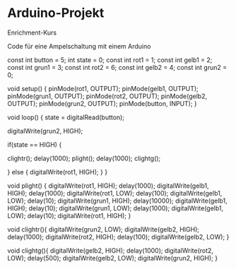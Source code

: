 # Arduino-Projekt
Enrichment-Kurs

Code für eine Ampelschaltung mit einem Arduino


const int button = 5;
int state = 0;
const int rot1 = 1;
const int gelb1 = 2;
const int grun1 = 3;
const int rot2 = 6;
const int gelb2 = 4;
const int grun2 = 0;

void setup()
{
  pinMode(rot1, OUTPUT); 
  pinMode(gelb1, OUTPUT);
  pinMode(grun1, OUTPUT);
  pinMode(rot2, OUTPUT); 
  pinMode(gelb2, OUTPUT);
  pinMode(grun2, OUTPUT);
  pinMode(button, INPUT);
}

void loop() 
{
  state = digitalRead(button);
  
  digitalWrite(grun2, HIGH);
  
  if(state == HIGH) {
  
  clightr();
  delay(1000);
  plight();
  delay(1000);
  clightg();

  } else {
  digitalWrite(rot1, HIGH);
  }
}

void plight() {
  digitalWrite(rot1, HIGH);
  delay(1000);
  digitalWrite(gelb1, HIGH);
  delay(1000);
  digitalWrite(rot1, LOW);
  delay(100);
  digitalWrite(gelb1, LOW);
  delay(10);
  digitalWrite(grun1, HIGH);
  delay(10000);
  digitalWrite(gelb1, HIGH);
  delay(10);
  digitalWrite(grun1, LOW);
  delay(1000);
  digitalWrite(gelb1, LOW);
  delay(10);
  digitalWrite(rot1, HIGH);
}

void clightr(){
  digitalWrite(grun2, LOW);
  digitalWrite(gelb2, HIGH);
  delay(1000);
  digitalWrite(rot2, HIGH);
  delay(100);
  digitalWrite(gelb2, LOW);
}

void clightg(){
  digitalWrite(gelb2, HIGH);
  delay(1000);
  digitalWrite(rot2, LOW);
  delay(500);
  digitalWrite(gelb2, LOW);
  digitalWrite(grun2, HIGH);
}

